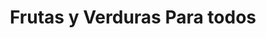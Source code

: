 ---
title: "Frutas y Verduras Para todos"
url: /ciudad-autonoma-de-buenos-aires3/frutas-y-verduras-para-todos/
shop: frutería
---